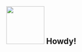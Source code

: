 <h2><img src="https://bouncytorch.xyz/assets/images/char_drawing.webp" width="100" height="100"> Howdy!</h2>
